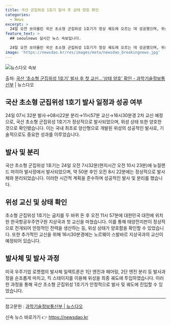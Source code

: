 ```yaml
---
title: 국산 군집위성 1호기 발사 후 상태 양호 확인
categories:
  - News
excerpt: >
  24일 오전 쏘아올린 국산 초소형 군집위성 1호기가 정상 궤도에 오르는 데 성공했으며, 위성상태도 양호한 것…
feature_text: >
  ## seoulnews 실시간 뉴스 속보입니다.

  24일 오전 쏘아올린 국산 초소형 군집위성 1호기가 정상 궤도에 오르는 데 성공했으며, 위성상태도 양호한 것…
image: 'https://newsdao.kr/res/images/meta/newsdao_breakingnews.jpg'
---
```


![뉴스다오 속보](https://newsdao.kr/res/images/meta/newsdao_breakingnews.jpg)

<p>출처: <a href="https://newsdao.kr/3662" rel="dofollow">국산 ‘초소형 군집위성 1호기’ 발사 후 첫 교신…‘상태 양호’ 확인 - 과학기술정보통신부</a> | 뉴스다오</p>

<h2 data-ke-size="size26">국산 초소형 군집위성 1호기 발사 일정과 성공 여부</h2>
<p data-ke-size="size16">24일 07시 32분 발사→08시22분 분리→11시57분 교신→16시30분경 2차 교신 예정으로, 국산 초소형 군집위성 1호기가 정상적으로 발사되었으며, 위성 상태 또한 양호한 것으로 확인됐습니다. 이는 국내 최초로 양산형으로 개발된 위성의 성공적인 발사로, 기술적으로도 중요한 성과를 이루었습니다.</p>

<h2 data-ke-size="size26">발사 및 분리</h2>
<p data-ke-size="size16">국산 초소형 군집위성 1호기는 24일 오전 7시32분(현지시간 오전 10시 23분)에 뉴질랜드 마히아 발사장에서 발사되었으며, 약 50분 후인 오전 8시 22분에는 정상적으로 발사체와 분리되었습니다. 이러한 시간적 계획을 준수하며 성공적인 발사 및 분리를 했습니다.</p>

<h2 data-ke-size="size26">위성 교신 및 상태 확인</h2>
<p data-ke-size="size16">초소형 군집위성 1호기는 굽지를 두 바퀴 돈 후 오전 11시 57분에 대한민국 대전에 위치한 한국항공우주연구원 지상국과 첫 교신을 마쳤습니다. 이를 통해 태양전지판이 정상적으로 전개되어 안정적인 전력을 생산하는 등, 위성 상태가 양호함을 확인할 수 있었습니다. 또한 추가적인 교신을 위해 16시30분경에는 노르웨이 스발바르 지상국과의 교신이 예정되어 있습니다.</p>

<h2 data-ke-size="size26">발사체 및 발사 과정</h2>
<p data-ke-size="size16">미국 우주기업 로켓랩의 발사체 일렉트론은 1단 엔진과 페어링, 2단 엔진 분리 등 발사과정을 순조롭게 마치고, 킥 스테이지를 이용해 위성을 최종 궤도에 투입하였습니다. 이러한 과정을 통해 국산 초소형 군집위성 1호기가 안정적으로 발사 및 궤도에 진입할 수 있었습니다.</p>

<hr>

참고문헌 : <a href="https://newsdao.kr/3662">과학기술정보통신부 | 뉴스다오</a> 

신속 뉴스 바로가기 👉 <a href="https://newsdao.kr" rel="dofollow">https://newsdao.kr</a>


